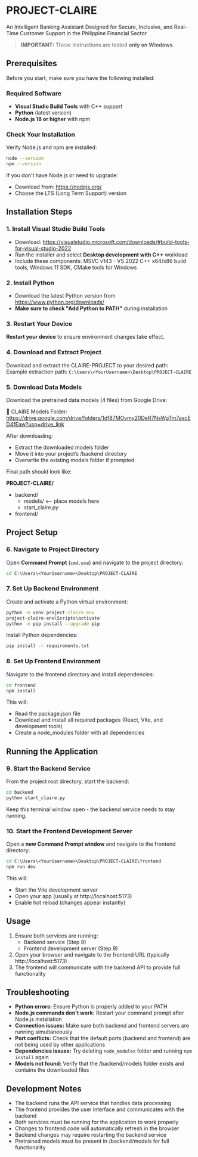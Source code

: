 # PROJECT-CLAIRE
An Intelligent Banking Assistant Designed for Secure, Inclusive, and Real-Time Customer Support in the Philippine Financial Sector
> **IMPORTANT:** These instructions are tested **only on Windows**.

## Prerequisites
Before you start, make sure you have the following installed:

### Required Software
- **Visual Studio Build Tools** with C++ support
- **Python** (latest version)
- **Node.js 18 or higher** with npm

### Check Your Installation
Verify Node.js and npm are installed:
```bash
node --version
npm --version
```

If you don't have Node.js or need to upgrade:
- Download from: https://nodejs.org/
- Choose the LTS (Long Term Support) version

## Installation Steps

### 1. Install Visual Studio Build Tools
- Download: https://visualstudio.microsoft.com/downloads/#build-tools-for-visual-studio-2022  
- Run the installer and select **Desktop development with C++** workload  
- Include these components: MSVC v143 - VS 2022 C++ x64/x86 build tools, Windows 11 SDK, CMake tools for Windows

### 2. Install Python
- Download the latest Python version from https://www.python.org/downloads/  
- **Make sure to check "Add Python to PATH"** during installation

### 3. Restart Your Device
**Restart your device** to ensure environment changes take effect.

### 4. Download and Extract Project
Download and extract the CLAIRE-PROJECT to your desired path:  
Example extraction path: `C:\Users\<YourUsername>\Desktop\PROJECT-CLAIRE`

### 5. Download Data Models
Download the pretrained data models (4 files) from Google Drive:

📂 CLAIRE Models Folder: https://drive.google.com/drive/folders/1df87MOvmy20DeR7NsWgTm7ascED4fEaw?usp=drive_link

After downloading:
   - Extract the downloaded models folder
   - Move it into your project’s /backend directory
   - Overwrite the existing models folder if prompted

Final path should look like:

**PROJECT-CLAIRE/**
   - backend/
      - models/   <-- place models here
      - start_claire.py
   - frontend/



## Project Setup

### 6. Navigate to Project Directory
Open **Command Prompt** (`cmd.exe`) and navigate to the project directory:
```cmd
cd C:\Users\<YourUsername>\Desktop\PROJECT-CLAIRE
```

### 7. Set Up Backend Environment
Create and activate a Python virtual environment:
```cmd
python -m venv project-claire-env
project-claire-env\Scripts\activate
python -m pip install --upgrade pip
```

Install Python dependencies:
```cmd
pip install -r requirements.txt
```

### 8. Set Up Frontend Environment
Navigate to the frontend directory and install dependencies:
```cmd
cd frontend
npm install
```

This will:
- Read the package.json file
- Download and install all required packages (React, Vite, and development tools)
- Create a node_modules folder with all dependencies

## Running the Application

### 9. Start the Backend Service
From the project root directory, start the backend:
```cmd
cd backend
python start_claire.py
```
Keep this terminal window open - the backend service needs to stay running.

### 10. Start the Frontend Development Server
Open a **new Command Prompt window** and navigate to the frontend directory:
```cmd
cd C:\Users\<YourUsername>\Desktop\PROJECT-CLAIRE\frontend
npm run dev
```

This will:
- Start the Vite development server
- Open your app (usually at http://localhost:5173)
- Enable hot reload (changes appear instantly)


## Usage
1. Ensure both services are running:
   - Backend service (Step 8)
   - Frontend development server (Step 9)
2. Open your browser and navigate to the frontend URL (typically http://localhost:5173)
3. The frontend will communicate with the backend API to provide full functionality

## Troubleshooting
- **Python errors:** Ensure Python is properly added to your PATH
- **Node.js commands don't work:** Restart your command prompt after Node.js installation
- **Connection issues:** Make sure both backend and frontend servers are running simultaneously
- **Port conflicts:** Check that the default ports (backend and frontend) are not being used by other applications
- **Dependencies issues:** Try deleting `node_modules` folder and running `npm install` again
- **Models not found:** Verify that the /backend/models folder exists and contains the downloaded files

## Development Notes
- The backend runs the API service that handles data processing
- The frontend provides the user interface and communicates with the backend
- Both services must be running for the application to work properly
- Changes to frontend code will automatically refresh in the browser
- Backend changes may require restarting the backend service
- Pretrained models must be present in /backend/models for full functionality



